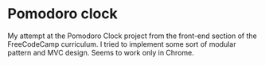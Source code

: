 # Pomodoro clock
My attempt at the Pomodoro Clock project from the front-end section of the FreeCodeCamp curriculum. I tried to implement some sort of modular pattern and MVC design. Seems to work only in Chrome.
